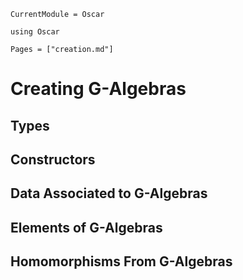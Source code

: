 ```@meta
CurrentModule = Oscar
```

```@setup oscar
using Oscar
```

```@contents
Pages = ["creation.md"]
```

# Creating G-Algebras

## Types

## Constructors

## Data Associated to G-Algebras

## Elements of G-Algebras

## Homomorphisms From G-Algebras
